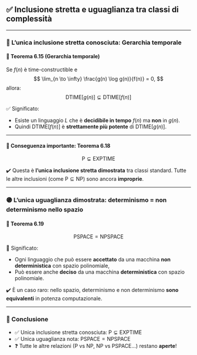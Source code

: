 ## ✅ Inclusione stretta e uguaglianza tra classi di complessità

---

### 🔴 L’unica inclusione stretta conosciuta: Gerarchia temporale

#### 📌 Teorema 6.15 (Gerarchia temporale)
Se $f(n)$ è time-constructible e 
$$
\lim_{n \to \infty} \frac{g(n) \log g(n)}{f(n)} = 0,
$$
allora:
$$
\text{DTIME}[g(n)] \subsetneq \text{DTIME}[f(n)]
$$

✅ Significato:
- Esiste un linguaggio $L$ che è **decidibile in tempo** $f(n)$ ma **non** in $g(n)$.
- Quindi $\text{DTIME}[f(n)]$ è **strettamente più potente** di $\text{DTIME}[g(n)]$.

---

#### 🔹 Conseguenza importante: Teorema 6.18
$$
\text{P} \subsetneq \text{EXPTIME}
$$

✔️ Questa è **l’unica inclusione stretta dimostrata** tra classi standard.
Tutte le altre inclusioni (come $\text{P} \subseteq \text{NP}$) sono ancora **improprie**.

---

### 🟣 L’unica uguaglianza dimostrata: determinismo = non determinismo nello spazio

#### 📌 Teorema 6.19
$$
\text{PSPACE} = \text{NPSPACE}
$$

🎯 Significato:
- Ogni linguaggio che può essere **accettato** da una macchina **non deterministica** con spazio polinomiale,
- Può essere anche **deciso** da una macchina **deterministica** con spazio polinomiale.

✔️ È un caso raro: nello spazio, determinismo e non determinismo **sono equivalenti** in potenza computazionale.

---

### 🧠 Conclusione

- ✅ Unica inclusione stretta conosciuta: $\text{P} \subsetneq \text{EXPTIME}$
- ✅ Unica uguaglianza nota: $\text{PSPACE} = \text{NPSPACE}$
- ❓ Tutte le altre relazioni (P vs NP, NP vs PSPACE...) restano **aperte**!

